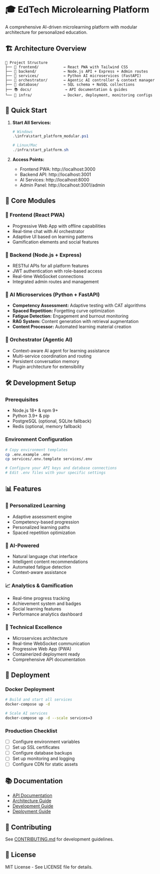 # 🎓 EdTech Microlearning Platform

A comprehensive AI-driven microlearning platform with modular architecture for personalized education.

## 🏗️ Architecture Overview

```
📁 Project Structure
├── 🎨 frontend/           → React PWA with Tailwind CSS
├── 🔧 backend/            → Node.js API + Express + Admin routes  
├── 🤖 services/           → Python AI microservices (FastAPI)
├── 🎯 orchestrator/       → Agentic AI controller & context manager
├── 💾 database/           → SQL schema + NoSQL collections
├── 📚 docs/               → API documentation & guides
└── 🚀 infra/              → Docker, deployment, monitoring configs
```

## 🚀 Quick Start

1. **Start All Services:**
   ```powershell
   # Windows
   .\infra\start_platform_modular.ps1
   
   # Linux/Mac  
   ./infra/start_platform.sh
   ```

2. **Access Points:**
   - Frontend PWA: http://localhost:3000
   - Backend API: http://localhost:3001
   - AI Services: http://localhost:8000
   - Admin Panel: http://localhost:3001/admin

## 🧩 Core Modules

### 🎨 Frontend (React PWA)
- Progressive Web App with offline capabilities
- Real-time chat with AI orchestrator
- Adaptive UI based on learning patterns
- Gamification elements and social features

### 🔧 Backend (Node.js + Express)
- RESTful APIs for all platform features
- JWT authentication with role-based access
- Real-time WebSocket connections
- Integrated admin routes and management

### 🤖 AI Microservices (Python + FastAPI)
- **Competency Assessment:** Adaptive testing with CAT algorithms
- **Spaced Repetition:** Forgetting curve optimization
- **Fatigue Detection:** Engagement and burnout monitoring  
- **RAG System:** Content generation with retrieval augmentation
- **Content Processor:** Automated learning material creation

### 🎯 Orchestrator (Agentic AI)
- Context-aware AI agent for learning assistance
- Multi-service coordination and routing
- Persistent conversation memory
- Plugin architecture for extensibility

## 🛠️ Development Setup

### Prerequisites
- Node.js 18+ & npm 9+
- Python 3.9+ & pip
- PostgreSQL (optional, SQLite fallback)
- Redis (optional, memory fallback)

### Environment Configuration
```bash
# Copy environment templates
cp .env.example .env
cp services/.env.template services/.env

# Configure your API keys and database connections
# Edit .env files with your specific settings
```

## 📊 Features

### 🎯 Personalized Learning
- Adaptive assessment engine
- Competency-based progression
- Personalized learning paths
- Spaced repetition optimization

### 🤖 AI-Powered
- Natural language chat interface
- Intelligent content recommendations
- Automated fatigue detection
- Context-aware assistance

### 📈 Analytics & Gamification
- Real-time progress tracking
- Achievement system and badges
- Social learning features
- Performance analytics dashboard

### 🔧 Technical Excellence  
- Microservices architecture
- Real-time WebSocket communication
- Progressive Web App (PWA)
- Containerized deployment ready
- Comprehensive API documentation

## 🚀 Deployment

### Docker Deployment
```bash
# Build and start all services
docker-compose up -d

# Scale AI services
docker-compose up -d --scale services=3
```

### Production Checklist
- [ ] Configure environment variables
- [ ] Set up SSL certificates
- [ ] Configure database backups
- [ ] Set up monitoring and logging
- [ ] Configure CDN for static assets

## 📚 Documentation

- [API Documentation](docs/API.md)
- [Architecture Guide](docs/ARCHITECTURE.md)  
- [Development Guide](docs/CONTRIBUTING.md)
- [Deployment Guide](docs/DEPLOYMENT.md)

## 🤝 Contributing

See [CONTRIBUTING.md](docs/CONTRIBUTING.md) for development guidelines.

## 📄 License

MIT License - See LICENSE file for details.
